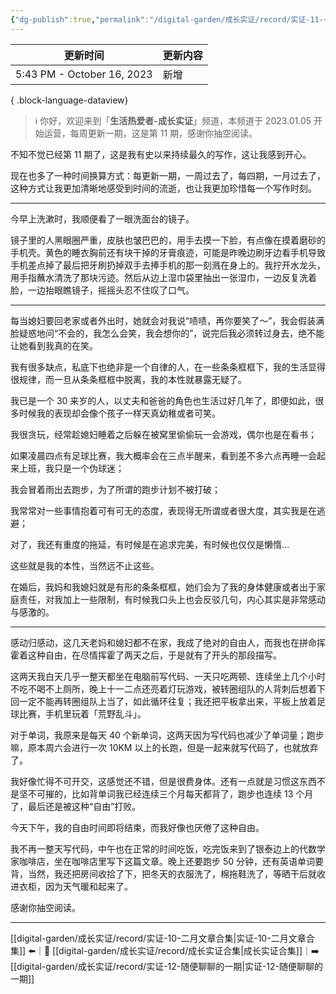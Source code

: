 ```yaml
---
{"dg-publish":true,"permalink":"/digital-garden/成长实证/record/实证-11-一个30岁男人的自由与束缚/"}
---
```



| 更新时间                       | 更新内容 |
| -------------------------- | ---- |
| 5:43 PM - October 16, 2023 | 新增   |

{ .block-language-dataview}

> ℹ️ 你好，欢迎来到「**生活热爱者-成长实证**」频道，本频道于 2023.01.05 开始运营，每周更新一期，这是第 11 期，感谢你抽空阅读。

不知不觉已经第 11 期了，这是我有史以来持续最久的写作，这让我感到开心。

现在也多了一种时间换算方式：每更新一期，一周过去了，每四期，一月过去了，这种方式让我更加清晰地感受到时间的流逝，也让我更加珍惜每一个写作时刻。

---

今早上洗漱时，我顺便看了一眼洗面台的镜子。

镜子里的人黑眼圈严重，皮肤也皱巴巴的，用手去摸一下脸，有点像在摸着磨砂的手机壳。黄色的睡衣胸前还有块干掉的牙膏痕迹，可能是昨晚边刷牙边看手机导致手机差点掉了最后把牙刷扔掉双手去捧手机的那一刻溅在身上的。我拧开水龙头，用手指蘸水清洗了那块污迹。然后从边上湿巾袋里抽出一张湿巾，一边反复洗着脸，一边抬眼瞧镜子，摇摇头忍不住叹了口气。

---

每当媳妇要回老家或者外出时，她就会对我说“啧啧，再你要笑了～”，我会假装满脸疑惑地问“不会的，我怎么会笑，我会想你的”，说完后我必须转过身去，绝不能让她看到我真的在笑。

我有很多缺点，私底下也绝非是一个自律的人，在一些条条框框下，我的生活显得很规律，而一旦从条条框框中脱离，我的本性就暴露无疑了。

我已是一个 30 来岁的人，以丈夫和爸爸的角色也生活过好几年了，即便如此，很多时候我的表现却会像个孩子一样天真幼稚或者可笑。

我很贪玩，经常趁媳妇睡着之后躲在被窝里偷偷玩一会游戏，偶尔也是在看书；

如果凌晨四点有足球比赛，我大概率会在三点半醒来，看到差不多六点再睡一会起来上班，我只是一个伪球迷；

我会冒着雨出去跑步，为了所谓的跑步计划不被打破；

我常常对一些事情抱着可有可无的态度，表现得无所谓或者很大度，其实我是在逃避；

对了，我还有重度的拖延，有时候是在追求完美，有时候也仅仅是懒惰…

这些就是我的本性，当然远不止这些。

在婚后，我妈和我媳妇就是有形的条条框框，她们会为了我的身体健康或者出于家庭责任，对我加上一些限制，有时候我口头上也会反驳几句，内心其实是非常感动与感激的。

---

感动归感动，这几天老妈和媳妇都不在家，我成了绝对的自由人，而我也在拼命挥霍着这种自由，在尽情挥霍了两天之后，于是就有了开头的那段描写。

这两天我白天几乎一整天都坐在电脑前写代码、一天只吃两顿、连续坐上几个小时不吃不喝不上厕所，晚上十一二点还亮着灯玩游戏，被转圈组队的人背刺后想着下回一定不能再转圈组队上当了，如此循环往复；我还把平板拿出来，平板上放着足球比赛，手机里玩着「荒野乱斗」。

对于单词，我原来是每天 40 个新单词，这两天因为写代码也减少了单词量；跑步嘛，原本周六会进行一次 10KM 以上的长跑，但是一起来就写代码了，也就放弃了。

我好像忙得不可开交，这感觉还不错，但是很费身体。还有一点就是习惯这东西不是坚不可摧的，比如背单词我已经连续三个月每天都背了，跑步也连续 13 个月了，最后还是被这种“自由”打败。

今天下午，我的自由时间即将结束，而我好像也厌倦了这种自由。

我不再一整天写代码，中午也在正常的时间吃饭，吃完饭来到了银泰边上的代数学家咖啡店，坐在咖啡店里写下这篇文章。晚上还要跑步 50 分钟，还有英语单词要背，当然，我还把房间收拾了下，把冬天的衣服洗了，棉拖鞋洗了，等晒干后就收进衣柜，因为天气暖和起来了。

感谢你抽空阅读。

---

[[digital-garden/成长实证/record/实证-10-二月文章合集\|实证-10-二月文章合集]] ⬅️｜📑 [[digital-garden/成长实证/record/成长实证合集\|成长实证合集]]｜➡️ [[digital-garden/成长实证/record/实证-12-随便聊聊的一期\|实证-12-随便聊聊的一期]]
